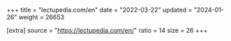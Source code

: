 +++
title = "lectupedia.com/en"
date = "2022-03-22"
updated = "2024-01-26"
weight = 26653

[extra]
source = "https://lectupedia.com/en/"
ratio = 14
size = 26
+++
